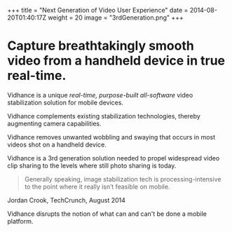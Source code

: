 +++
title = "Next Generation of Video User Experience"
date = 2014-08-20T01:40:17Z
weight = 20
image = "3rdGeneration.png"
+++
# Capture breathtakingly smooth video from a handheld device in true real-time.
Vidhance is a unique *real-time, purpose-built all-software* video stabilization solution for mobile devices.

Vidhance complements existing stabilization technologies, thereby augmenting camera capabilities.

Vidhance removes unwanted wobbling and swaying that occurs in most videos shot on a handheld device.

Vidhance is a 3rd generation solution needed to propel widespread video clip sharing to the levels where still photo sharing is today.

> Generally speaking, image stabilization tech is processing-intensive to the point where it really isn’t feasible on mobile.

Jordan Crook, TechCrunch, August 2014

Vidhance disrupts the notion of what can and can't be done a mobile platform.
